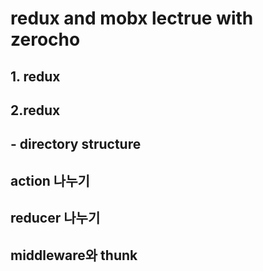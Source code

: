 # redux and mobx lectrue with zerocho

## 1. redux

## 2.redux

## - directory structure

## action 나누기

## reducer 나누기

## middleware와 thunk
